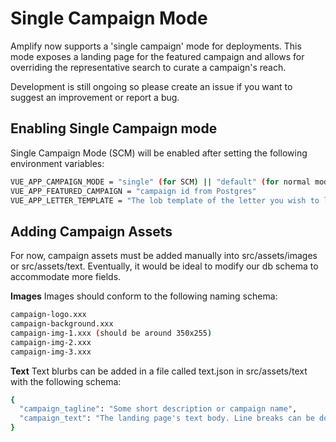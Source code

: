 # Single Campaign Mode

Amplify now supports a 'single campaign' mode for deployments. This mode exposes a landing page for the featured campaign and allows for overriding the representative search to curate a campaign's reach.

Development is still ongoing so please create an issue if you want to suggest an improvement or report a bug.

## Enabling Single Campaign mode
Single Campaign Mode (SCM) will be enabled after setting the following environment variables:
```bash
VUE_APP_CAMPAIGN_MODE = "single" (for SCM) || "default" (for normal mode)
VUE_APP_FEATURED_CAMPAIGN = "campaign id from Postgres"
VUE_APP_LETTER_TEMPLATE = "The lob template of the letter you wish to load"
```

## Adding Campaign Assets
For now, campaign assets must be added manually into src/assets/images or src/assets/text. Eventually, it would be ideal to modify our db schema to accommodate more fields.

**Images**
Images should conform to the following naming schema:
```bash
campaign-logo.xxx
campaign-background.xxx
campaign-img-1.xxx (should be around 350x255)
campaign-img-2.xxx
campaign-img-3.xxx
```

**Text**
Text blurbs can be added in a file called text.json in src/assets/text with the following schema:
```bash
{
  "campaign_tagline": "Some short description or campaign name",
  "campaign_text": "The landing page's text body. Line breaks can be done with '\n'. The page's CSS will take care of making them work."
}
```